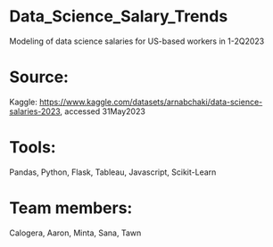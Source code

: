 # Data_Science_Salary_Trends
Modeling of data science salaries for US-based workers in 1-2Q2023

# Source:  
Kaggle: https://www.kaggle.com/datasets/arnabchaki/data-science-salaries-2023, accessed 31May2023

# Tools:
Pandas, Python, Flask, Tableau, Javascript, Scikit-Learn

# Team members:
Calogera, Aaron, Minta, Sana, Tawn
